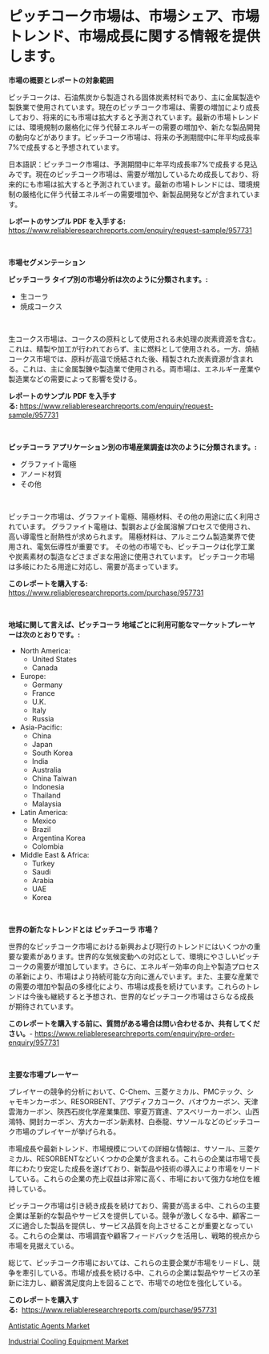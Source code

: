 <p><h1>ピッチコーク市場は、市場シェア、市場トレンド、市場成長に関する情報を提供します。</h1></p><p><strong>市場の概要とレポートの対象範囲</strong></p>
<p><p>ピッチコークは、石油焦炭から製造される固体炭素材料であり、主に金属製造や製鉄業で使用されています。現在のピッチコーク市場は、需要の増加により成長しており、将来的にも市場は拡大すると予測されています。最新の市場トレンドには、環境規制の厳格化に伴う代替エネルギーの需要の増加や、新たな製品開発の動向などがあります。ピッチコーク市場は、将来の予測期間中に年平均成長率7%で成長すると予想されています。</p><p>日本語訳：ピッチコーク市場は、予測期間中に年平均成長率7%で成長する見込みです。現在のピッチコーク市場は、需要が増加しているため成長しており、将来的にも市場は拡大すると予測されています。最新の市場トレンドには、環境規制の厳格化に伴う代替エネルギーの需要増加や、新製品開発などが含まれています。</p></p>
<p><strong>レポートのサンプル PDF を入手する:</strong> <a href="https://www.reliableresearchreports.com/enquiry/request-sample/957731">https://www.reliableresearchreports.com/enquiry/request-sample/957731</a></p>
<p>&nbsp;</p>
<p><strong>市場セグメンテーション</strong></p>
<p><strong>ピッチコーラ タイプ別の市場分析は次のように分類されます。:</strong></p>
<p><ul><li>生コーラ</li><li>焼成コークス</li></ul></p>
<p>&nbsp;</p>
<p><p>生コークス市場は、コークスの原料として使用される未処理の炭素資源を含む。これは、精製や加工が行われておらず、主に燃料として使用される。一方、焼結コークス市場では、原料が高温で焼結された後、精製された炭素資源が含まれる。これは、主に金属製錬や製造業で使用される。両市場は、エネルギー産業や製造業などの需要によって影響を受ける。</p></p>
<p><strong>レポートのサンプル PDF を入手する:</strong>&nbsp;<a href="https://www.reliableresearchreports.com/enquiry/request-sample/957731">https://www.reliableresearchreports.com/enquiry/request-sample/957731</a></p>
<p>&nbsp;</p>
<p><strong> ピッチコーラ アプリケーション別の市場産業調査は次のように分類されます。:</strong></p>
<p><ul><li>グラファイト電極</li><li>アノード材質</li><li>その他</li></ul></p>
<p>&nbsp;</p>
<p><p>ピッチコーク市場は、グラファイト電極、陽極材料、その他の用途に広く利用されています。 グラファイト電極は、製鋼および金属溶解プロセスで使用され、高い導電性と耐熱性が求められます。 陽極材料は、アルミニウム製造業界で使用され、電気伝導性が重要です。 その他の市場でも、ピッチコークは化学工業や炭素素材の製造などさまざまな用途に使用されています。 ピッチコーク市場は多岐にわたる用途に対応し、需要が高まっています。</p></p>
<p><strong>このレポートを購入する:</strong>&nbsp; <a href="https://www.reliableresearchreports.com/purchase/957731">https://www.reliableresearchreports.com/purchase/957731</a></p>
<p>&nbsp;</p>
<p><strong>地域に関して言えば、ピッチコーラ 地域ごとに利用可能なマーケットプレーヤーは次のとおりです。:</strong></p>
<p><ul>
    <li>
        North America:
        <ul>
            <li>United States</li>
            <li>Canada</li>
        </ul>
    </li>
    <li>
        Europe:
        <ul>
            <li>Germany</li>
            <li>France</li>
            <li>U.K.</li>
            <li>Italy</li>
            <li>Russia</li>
        </ul>
    </li>
    <li>
        Asia-Pacific:
        <ul>
            <li>China</li>
            <li>Japan</li>
            <li>South Korea</li>
            <li>India</li>
            <li>Australia</li>
            <li>China Taiwan</li>
            <li>Indonesia</li>
            <li>Thailand</li>
            <li>Malaysia</li>
        </ul>
    </li>
    <li>
        Latin America:
        <ul>
            <li>Mexico</li>
            <li>Brazil</li>
            <li>Argentina Korea</li>
            <li>Colombia</li>
        </ul>
    </li>
    <li>
        Middle East & Africa:
        <ul>
            <li>Turkey</li>
            <li>Saudi</li>
            <li>Arabia</li>
            <li>UAE</li>
            <li>Korea</li>
        </ul>
    </li>
    </ul></p>
<p>&nbsp;</p>
<p><strong>世界の新たなトレンドとは ピッチコーラ 市場？</strong></p>
<p><p>世界的なピッチコーク市場における新興および現行のトレンドにはいくつかの重要な要素があります。世界的な気候変動への対応として、環境にやさしいピッチコークの需要が増加しています。さらに、エネルギー効率の向上や製造プロセスの革新により、市場はより持続可能な方向に進んでいます。また、主要な産業での需要の増加や製品の多様化により、市場は成長を続けています。これらのトレンドは今後も継続すると予想され、世界的なピッチコーク市場はさらなる成長が期待されています。</p></p>
<p><strong>このレポートを購入する前に、質問がある場合は問い合わせるか、共有してください。</strong>- <a href="https://www.reliableresearchreports.com/enquiry/pre-order-enquiry/957731">https://www.reliableresearchreports.com/enquiry/pre-order-enquiry/957731</a></p>
<p>&nbsp;</p>
<p><strong>主要な市場プレーヤー</strong></p>
<p><p>プレイヤーの競争的分析において、C-Chem、三菱ケミカル、PMCテック、シャモキンカーボン、RESORBENT、アヴディフカコーク、バオウカーボン、天津雲海カーボン、陝西石炭化学産業集団、寧夏万寶達、アスベリーカーボン、山西鴻特、開封カーボン、方大カーボン新素材、白泰龍、サソールなどのピッチコーク市場のプレイヤーが挙げられる。</p><p>市場成長や最新トレンド、市場規模についての詳細な情報は、サソール、三菱ケミカル、RESORBENTなどいくつかの企業が含まれる。これらの企業は市場で長年にわたり安定した成長を遂げており、新製品や技術の導入により市場をリードしている。これらの企業の売上収益は非常に高く、市場において強力な地位を維持している。</p><p>ピッチコーク市場は引き続き成長を続けており、需要が高まる中、これらの主要企業は革新的な製品やサービスを提供している。競争が激しくなる中、顧客ニーズに適合した製品を提供し、サービス品質を向上させることが重要となっている。これらの企業は、市場調査や顧客フィードバックを活用し、戦略的視点から市場を見据えている。</p><p>総じて、ピッチコーク市場においては、これらの主要企業が市場をリードし、競争を牽引している。市場が成長を続ける中、これらの企業は製品やサービスの革新に注力し、顧客満足度向上を図ることで、市場での地位を強化している。</p></p>
<p><strong>このレポートを購入する:</strong>&nbsp;&nbsp;<a href="https://www.reliableresearchreports.com/purchase/957731">https://www.reliableresearchreports.com/purchase/957731</a></p>
<p><p><a href="https://meowing-lemming-dd3.notion.site/Antistatic-Agents-Market-Size-Furnishes-Valuable-Information-Encompassing-Market-Share-Market-Trend-b93ca10bb36f43a38664b20d3798a219">Antistatic Agents Market</a></p><p><a href="https://view.publitas.com/reportprime-1/industrial-cooling-equipment-market-provides-a-comprehensive-analysis-including-a-macro-overview-of-the-market-as-well-as-micro-details-such-as-market-size-and-competitive-landscape/">Industrial Cooling Equipment Market</a></p></p>